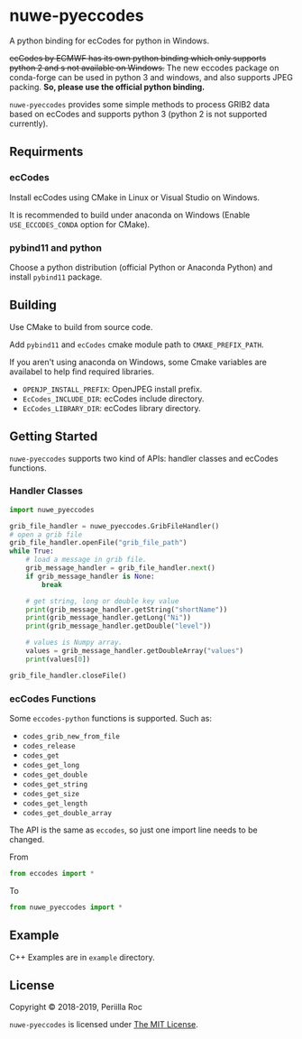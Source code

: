 # nuwe-pyeccodes

A python binding for ecCodes for python in Windows.

~~ecCodes by ECMWF has its own python binding which only supports python 2 and s not available on Windows.~~ The new eccodes package on conda-forge can be used in python 3 and windows, and also supports JPEG packing. **So, please use the official python binding.**

`nuwe-pyeccodes` provides some simple methods to process GRIB2 data based on ecCodes and supports python 3 (python 2 is not supported currently).

## Requirments

### ecCodes

Install ecCodes using CMake in Linux or Visual Studio on Windows.

It is recommended to build under anaconda on Windows (Enable `USE_ECCODES_CONDA` option for CMake).

### pybind11 and python

Choose a python distribution (official Python or Anaconda Python) and install `pybind11` package.

## Building

Use CMake to build from source code.

Add `pybind11` and `ecCodes` cmake module path to `CMAKE_PREFIX_PATH`.

If you aren't using anaconda on Windows, some Cmake variables are availabel to help find required libraries.

- `OPENJP_INSTALL_PREFIX`: OpenJPEG install prefix.
- `EcCodes_INCLUDE_DIR`: ecCodes include directory.
- `EcCodes_LIBRARY_DIR`: ecCodes library directory.

## Getting Started

`nuwe-pyeccodes` supports two kind of APIs: handler classes and ecCodes functions.

### Handler Classes

```py
import nuwe_pyeccodes

grib_file_handler = nuwe_pyeccodes.GribFileHandler()
# open a grib file
grib_file_handler.openFile("grib_file_path")
while True:
    # load a message in grib file.
    grib_message_handler = grib_file_handler.next()
    if grib_message_handler is None:
        break

    # get string, long or double key value
    print(grib_message_handler.getString("shortName"))
    print(grib_message_handler.getLong("Ni"))
    print(grib_message_handler.getDouble("level"))

    # values is Numpy array.
    values = grib_message_handler.getDoubleArray("values")
    print(values[0])

grib_file_handler.closeFile()
```

### ecCodes Functions

Some `eccodes-python` functions is supported. Such as:

- `codes_grib_new_from_file`
- `codes_release`
- `codes_get`
- `codes_get_long`
- `codes_get_double`
- `codes_get_string`
- `codes_get_size`
- `codes_get_length`
- `codes_get_double_array`

The API is the same as `eccodes`, so just one import line needs to be changed.

From 

```py
from eccodes import *
```

To

```py
from nuwe_pyeccodes import *
```

## Example

C++ Examples are in `example` directory.

## License

Copyright &copy; 2018-2019, Periilla Roc

`nuwe-pyeccodes` is licensed under [The MIT License](./LICENSE.md).